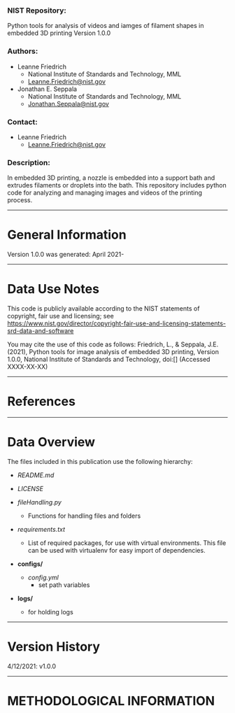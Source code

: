 ### NIST Repository:
Python tools for analysis of videos and iamges of filament shapes in embedded 3D printing
Version 1.0.0

### Authors:
- Leanne Friedrich
    - National Institute of Standards and Technology, MML
    - Leanne.Friedrich@nist.gov
- Jonathan E. Seppala
    - National Institute of Standards and Technology, MML
    - Jonathan.Seppala@nist.gov

### Contact:
- Leanne Friedrich
    - Leanne.Friedrich@nist.gov

### Description:

In embedded 3D printing, a nozzle is embedded into a support bath and extrudes filaments or droplets into the bath. This repository includes python code for analyzing and managing images and videos of the printing process.


--- 

# General Information

Version 1.0.0 was generated: April 2021-

---

# Data Use Notes


This code is publicly available according to the NIST statements of copyright,
fair use and licensing; see 
https://www.nist.gov/director/copyright-fair-use-and-licensing-statements-srd-data-and-software

You may cite the use of this code as follows:
Friedrich, L., & Seppala, J.E. (2021), Python tools for image analysis of embedded 3D printing, Version 1.0.0, National Institute of Standards and Technology, doi:[] (Accessed XXXX-XX-XX)

---

# References



---

# Data Overview

The files included in this publication use the following hierarchy:

- *README.md*

- *LICENSE*

- *fileHandling.py* 
    - Functions for handling files and folders

- *requirements.txt*
    - List of required packages, for use with virtual environments. This file can be used with virtualenv for easy import of dependencies.

- **configs/**
    - *config.yml*
        - set path variables


- **logs/**
    - for holding logs

--- 

# Version History


4/12/2021: v1.0.0

---

# METHODOLOGICAL INFORMATION


